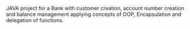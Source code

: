 JAVA project for a Bank with customer creation, account number creation and balance management applying concepts of OOP, Encapsulation and delegation of functions.
